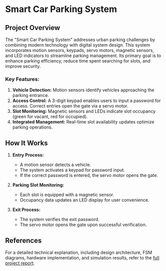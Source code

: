# Smart Car Parking System

## Project Overview
The "Smart Car Parking System" addresses urban parking challenges by combining modern technology with digital system design. This system incorporates motion sensors, keypads, servo motors, magnetic sensors, and LED indicators to streamline parking management. Its primary goal is to enhance parking efficiency, reduce time spent searching for slots, and improve security.

### Key Features:
1. **Vehicle Detection:** Motion sensors identify vehicles approaching the parking entrance.
2. **Access Control:** A 3-digit keypad enables users to input a password for access. Correct entries open the gate via a servo motor.
3. **Slot Monitoring:** Magnetic sensors and LEDs indicate slot occupancy (green for vacant, red for occupied).
4. **Integrated Management:** Real-time slot availability updates optimize parking operations.

## How It Works

1. **Entry Process:**
    - A motion sensor detects a vehicle.
    - The system activates a keypad for password input.
    - If the correct password is entered, the servo motor opens the gate.

2. **Parking Slot Monitoring:**
    - Each slot is equipped with a magnetic sensor.
    - Occupancy data updates an LED display for user convenience.

3. **Exit Process:**
    - The system verifies the exit password.
    - The servo motor opens the gate upon successful verification.

## References
For a detailed technical explanation, including design architecture, FSM diagrams, hardware implementation, and simulation results, refer to the [full project report](https://github.com/dn3ndra/smart-parking-system-verilog/blob/bf351f2e481c81f2fd5ced01d63a0a7716a93ad3/FullReport-Kelompok%20Wirus-SmartCarParkingSystemVerilog.pdf).
